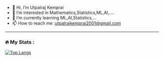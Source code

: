 - 👋 Hi, I’m Utpalraj Kemprai
- 👀 I’m interested in Mathematics,Statistics,ML,AI,....
- 🌱 I’m currently learning ML,AI,Statistics,...
- 📫 How to reach me :utpalrajkemprai2001@gmail.com

---

### :fire: My Stats :
[![Top Langs](https://github-readme-stats.vercel.app/api/top-langs/?username=U1Kemp&layout=compact&theme=vision-friendly-dark)](https://github.com/anuraghazra/github-readme-stats)

<!---
U1Kemp/U1Kemp is a ✨ special ✨ repository because its `README.md` (this file) appears on your GitHub profile.
You can click the Preview link to take a look at your changes.
--->
